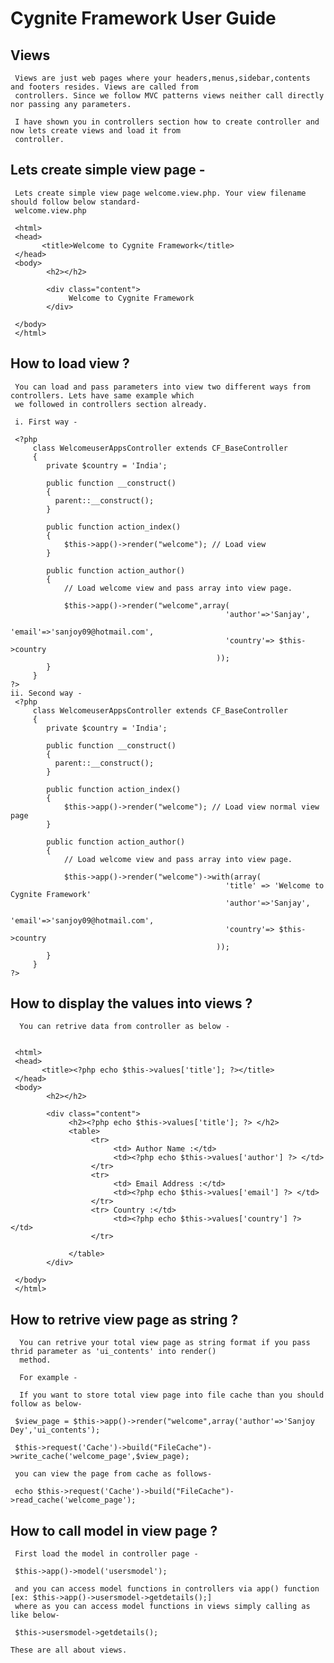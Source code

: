 Cygnite Framework User Guide 
==============================

 Views
 -----
     Views are just web pages where your headers,menus,sidebar,contents and footers resides. Views are called from 
     controllers. Since we follow MVC patterns views neither call directly nor passing any parameters. 
     
     I have shown you in controllers section how to create controller and now lets create views and load it from 
     controller.      
     
 Lets create simple view page -
 ------------------------------     
     Lets create simple view page welcome.view.php. Your view filename should follow below standard-
     welcome.view.php
     
     <html>
     <head>
           <title>Welcome to Cygnite Framework</title>
     </head>
     <body>
            <h2></h2>
            
            <div class="content">   
                 Welcome to Cygnite Framework            
            </div>
     
     </body>     
     </html>
     
 How to load view ?
 --------------------
     You can load and pass parameters into view two different ways from controllers. Lets have same example which 
     we followed in controllers section already.
     
     i. First way -
     
     <?php
         class WelcomeuserAppsController extends CF_BaseController
         {
            private $country = 'India';
            
            public function __construct()
            {
              parent::__construct();
            }
        
            public function action_index()
            {
                $this->app()->render("welcome"); // Load view
            }
            
            public function action_author()
            {
                // Load welcome view and pass array into view page.
                
                $this->app()->render("welcome",array(
                                                    'author'=>'Sanjay',
                                                    'email'=>'sanjoy09@hotmail.com',
                                                    'country'=> $this->country
                                                  ));           
            }
         }        
    ?>
    ii. Second way -    
     <?php
         class WelcomeuserAppsController extends CF_BaseController
         {
            private $country = 'India';
            
            public function __construct()
            {
              parent::__construct();
            }
        
            public function action_index()
            {
                $this->app()->render("welcome"); // Load view normal view page
            }
            
            public function action_author()
            {
                // Load welcome view and pass array into view page.
                
                $this->app()->render("welcome")->with(array(
                                                    'title' => 'Welcome to Cygnite Framework'
                                                    'author'=>'Sanjay',
                                                    'email'=>'sanjoy09@hotmail.com',
                                                    'country'=> $this->country
                                                  ));           
            }
         }        
    ?>
    
  How to display the values into views ?
  --------------------------------------  
      You can retrive data from controller as below -
      
        
     <html>
     <head>
           <title><?php echo $this->values['title']; ?></title>
     </head>
     <body>
            <h2></h2>
            
            <div class="content">   
                 <h2><?php echo $this->values['title']; ?> </h2> 
                 <table> 
                      <tr> 
                           <td> Author Name :</td>
                           <td><?php echo $this->values['author'] ?> </td>
                      </tr>
                      <tr> 
                           <td> Email Address :</td>
                           <td><?php echo $this->values['email'] ?> </td>
                      </tr>
                      <tr> Country :</td>
                           <td><?php echo $this->values['country'] ?> </td>
                      </tr>
                 
                 </table>
            </div>
     
     </body>     
     </html>
  
  How to retrive view page as string ?
  ------------------------------------
      You can retrive your total view page as string format if you pass thrid parameter as 'ui_contents' into render() 
      method. 
      
      For example - 
      
      If you want to store total view page into file cache than you should follow as below-
      
     $view_page = $this->app()->render("welcome",array('author'=>'Sanjoy Dey','ui_contents');
     
     $this->request('Cache')->build("FileCache")->write_cache('welcome_page',$view_page);
     
     you can view the page from cache as follows-    
     
     echo $this->request('Cache')->build("FileCache")->read_cache('welcome_page');   
     
     
  How to call model in view page ?
  --------------------------------
     
     First load the model in controller page -
     
     $this->app()->model('usersmodel'); 
     
     and you can access model functions in controllers via app() function [ex: $this->app()->usersmodel->getdetails();]
     where as you can access model functions in views simply calling as like below-       
     
     $this->usersmodel->getdetails();
  
    These are all about views.  
